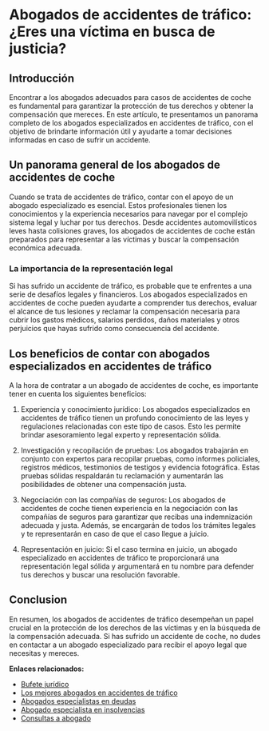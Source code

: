 # Abogados de accidentes de tráfico: ¿Eres una víctima en busca de justicia?

## Introducción

Encontrar a los abogados adecuados para casos de accidentes de coche es fundamental para garantizar la protección de tus derechos y obtener la compensación que mereces. En este artículo, te presentamos un panorama completo de los abogados especializados en accidentes de tráfico, con el objetivo de brindarte información útil y ayudarte a tomar decisiones informadas en caso de sufrir un accidente.

## Un panorama general de los abogados de accidentes de coche

Cuando se trata de accidentes de tráfico, contar con el apoyo de un abogado especializado es esencial. Estos profesionales tienen los conocimientos y la experiencia necesarios para navegar por el complejo sistema legal y luchar por tus derechos. Desde accidentes automovilísticos leves hasta colisiones graves, los abogados de accidentes de coche están preparados para representar a las víctimas y buscar la compensación económica adecuada.

### La importancia de la representación legal

Si has sufrido un accidente de tráfico, es probable que te enfrentes a una serie de desafíos legales y financieros. Los abogados especializados en accidentes de coche pueden ayudarte a comprender tus derechos, evaluar el alcance de tus lesiones y reclamar la compensación necesaria para cubrir los gastos médicos, salarios perdidos, daños materiales y otros perjuicios que hayas sufrido como consecuencia del accidente.

## Los beneficios de contar con abogados especializados en accidentes de tráfico

A la hora de contratar a un abogado de accidentes de coche, es importante tener en cuenta los siguientes beneficios:

1. Experiencia y conocimiento jurídico: Los abogados especializados en accidentes de tráfico tienen un profundo conocimiento de las leyes y regulaciones relacionadas con este tipo de casos. Esto les permite brindar asesoramiento legal experto y representación sólida.

2. Investigación y recopilación de pruebas: Los abogados trabajarán en conjunto con expertos para recopilar pruebas, como informes policiales, registros médicos, testimonios de testigos y evidencia fotográfica. Estas pruebas sólidas respaldarán tu reclamación y aumentarán las posibilidades de obtener una compensación justa.

3. Negociación con las compañías de seguros: Los abogados de accidentes de coche tienen experiencia en la negociación con las compañías de seguros para garantizar que recibas una indemnización adecuada y justa. Además, se encargarán de todos los trámites legales y te representarán en caso de que el caso llegue a juicio.

4. Representación en juicio: Si el caso termina en juicio, un abogado especializado en accidentes de tráfico te proporcionará una representación legal sólida y argumentará en tu nombre para defender tus derechos y buscar una resolución favorable.

## Conclusion

En resumen, los abogados de accidentes de tráfico desempeñan un papel crucial en la protección de los derechos de las víctimas y en la búsqueda de la compensación adecuada. Si has sufrido un accidente de coche, no dudes en contactar a un abogado especializado para recibir el apoyo legal que necesitas y mereces.

**Enlaces relacionados:**
- [Bufete jurídico](/bufete-juridico)
- [Los mejores abogados en accidentes de tráfico](/los-mejores-abogados-en-accidentes-de-trafico)
- [Abogados especialistas en deudas](/abogados-especialistas-en-deudas)
- [Abogado especialista en insolvencias](/abogado-especialista-en-insolvencias)
- [Consultas a abogado](/consultas-a-abogado)